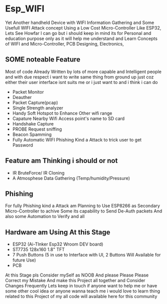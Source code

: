 # Esp_WIFI
Yet Another handheld Device with WIFI Information Gathering and Some Usefull WIFI Attack 
concept Using a Low Cost Micro-Controller Like ESP32, Lets See Howfar I can go but i should 
keep in mind its for Personal and education purpose only as it will help me understand and Learn 
Concepts of WIFI and Micro-Controller, PCB Designing, Electronics, 
## SOME noteable Feature 
Most of code Already Written by lots of more capable and Intelligent people and with due respect i want to write same thing from ground up just coz either their user interface isnt suits me or i just want to and i think i can do
- Packet Monitor
- Deauther
- Packet Capture(pcap)
- Single Strength analyzer
- Handy Soft Hotspot to Enhance Other wifi range
- Capature Nearby Wifi Access point's name to SD card
- Handshake Capture
- PROBE Request sniffing
- Beacon Spamming
- Fully Automatic WIFI Phishing Kind a Attack to trick user to get Password 
## Feature am Thinking i should or not 
- IR BruteForce/ IR Cloning
- A Atmosphese Data Gathering (Temp/humidity/Pressure)
## Phishing 
For fully Phishing kind a Attack am Planning to Use ESP8266 as Secondary Micro-Controller to achive Some its capability to Send De-Auth packets And also some 
Automation to Verify and all 
## Hardware am Using At this Stage 
- ESP32 (Ai-TInker Esp32 Wroom DEV board)
- ST7735 128x160 1.8" TFT
- 7 Push Buttons (5 in use to Interface with UI, 2 Buttons Will Available for future Use)
- PCB



At this Stage pls Consider mySelf as NOOB And please Please Please Correct my Mistake And make this Project all together and Consider Changes Frequently
Lets keep in touch if anyone want to help me or have some other cool idea or anyone wanna teach me i would love to learn thing related to this Project of my 
all code will available here for this community
